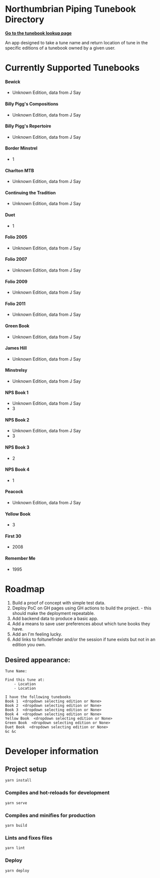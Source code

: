 # Northumbrian Piping Tunebook Directory

**[Go to the tunebook lookup page](https://wxtim.github.io/tunebook-companion/)**

An app designed to take a tune name and return
location of tune in the specific editions of a
tunebook owned by a given user.


# Currently Supported Tunebooks

#### Bewick
  - Unknown Edition, data from J Say
#### Billy Pigg's Compositions
  - Unknown Edition, data from J Say
#### Billy Pigg's Repertoire
  - Unknown Edition, data from J Say
#### Border Minstrel
  - 1
#### Charlton MTB
  - Unknown Edition, data from J Say
#### Continuing the Tradition
  - Unknown Edition, data from J Say
#### Duet
  - 1
#### Folio 2005
  - Unknown Edition, data from J Say
#### Folio 2007
  - Unknown Edition, data from J Say
#### Folio 2009
  - Unknown Edition, data from J Say
#### Folio 2011
  - Unknown Edition, data from J Say
#### Green Book
  - Unknown Edition, data from J Say
#### James Hill
  - Unknown Edition, data from J Say
#### Minstrelsy
  - Unknown Edition, data from J Say
#### NPS Book 1
  - Unknown Edition, data from J Say
  - 3
#### NPS Book 2
  - Unknown Edition, data from J Say
  - 3
#### NPS Book 3
  - 2
#### NPS Book 4
  - 1
#### Peacock
  - Unknown Edition, data from J Say
#### Yellow Book
  - 3
#### First 30
  - 2008
#### Remember Me
  - 1995



# Roadmap

1. Build a proof of concept with simple test data.
2. Deploy PoC on GH pages using GH actions
   to build the project. - this should make the
   deployment repeatable.
3. Add backend data to produce a basic app.
4. Add a means to save user preferences about
   which tune books they have.
5. Add an I'm feeling lucky.
6. Add links to foltunefinder and/or the session
   if tune exists but not in an edition you own.


## Desired appearance:

```
Tune Name:

Find this tune at:
    - Location
    - Location

I have the following tunebooks
Book 1  <dropdown selecting edition or None>
Book 2  <dropdown selecting edition or None>
Book 3  <dropdown selecting edition or None>
Book 4  <dropdown selecting edition or None>
Yellow Book  <dropdown selecting edition or None>
Green Book  <dropdown selecting edition or None>
Duet Book  <dropdown selecting edition or None>
&c &c
```

# Developer information

## Project setup
```
yarn install
```

### Compiles and hot-reloads for development
```
yarn serve
```

### Compiles and minifies for production
```
yarn build
```

### Lints and fixes files
```
yarn lint
```

### Deploy
```
yarn deploy
```
